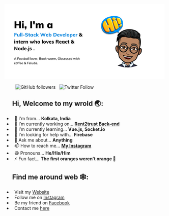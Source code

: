 <img src="https://raw.githubusercontent.com/Soumya-Dey/Soumya-Dey/master/readme-banner.png" width="740" alt="banner that says Soumya Dey"/>

&nbsp;&nbsp;&nbsp;&nbsp;&nbsp;&nbsp;&nbsp;&nbsp; ![GitHub followers](https://img.shields.io/github/followers/Soumya-Dey?style=social)&nbsp;&nbsp; ![Twitter Follow](https://img.shields.io/twitter/follow/soumyadey2001?style=social)

## &nbsp;&nbsp;&nbsp;&nbsp; Hi, Welcome to my wrold 🌏:
- &nbsp; 🧭 I'm from... **Kolkata, India**
- &nbsp; 🔭 I’m currently working on... **[Rent2trust Back-end](https://github.com/Digital-servicess/backend_node)**
- &nbsp; 🌱 I’m currently learning... **Vue.js, Socket.io**
- &nbsp; 🤔 I’m looking for help with... **Firebase**
- &nbsp; 💬 Ask me about... **Anything**
- &nbsp; 📫 How to reach me... **[My Instagram](https://www.instagram.com/soumya_sl/)**
- &nbsp; 😄 Pronouns... **He/His/Him** 
- &nbsp; ⚡ Fun fact... **The first oranges weren’t orange 🍊**

## &nbsp;&nbsp;&nbsp;&nbsp; Find me around web 🕸:
- &nbsp; Visit my [Website](https://soumya-dey.github.io/)
- &nbsp; Follow me on [Instagram](https://www.instagram.com/soumya_sl/)
- &nbsp; Be my friend on [Facebook](https://www.facebook.com/soumya.dey.39948)
- &nbsp; Contact me [here](mailto:soumyadey200@hotmail.com)
